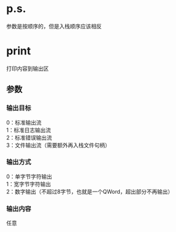 # p.s.
参数是按顺序的，但是入栈顺序应该相反

# print
打印内容到输出区
## 参数
### 输出目标
0：标准输出流  
1：标准日志输出流  
2：标准错误输出流  
3：文件输出流（需要额外再入栈文件句柄）
### 输出方式
0：单字节字符输出  
1：宽字节字符输出  
2：数字输出（不超过8字节，也就是一个QWord，超出部分不再输出）
### 输出内容
任意
